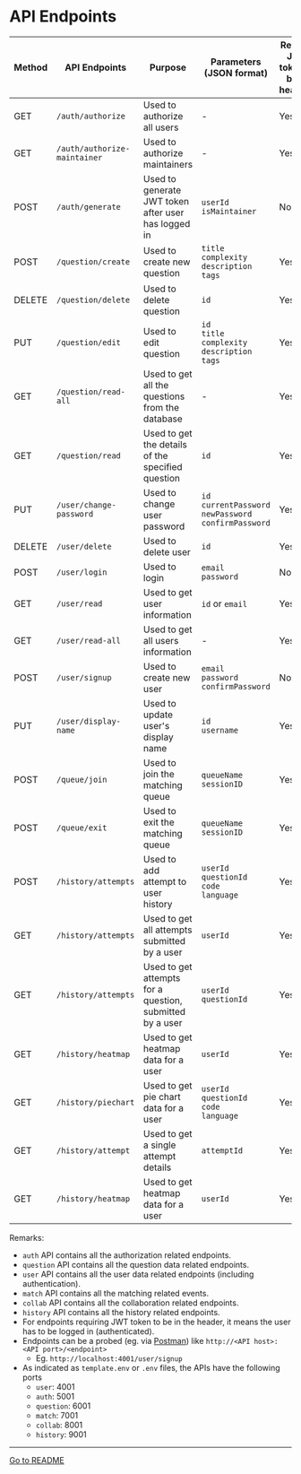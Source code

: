 # API Endpoints

| Method | API Endpoints                | Purpose                                                  | Parameters <br> (JSON format)                                         | Require JWT token to be in header? | Does user have to be maintainer? |
|--------|------------------------------|----------------------------------------------------------|-----------------------------------------------------------------------|------------------------------------|----------------------------------|
| GET    | `/auth/authorize`            | Used to authorize all users                              | -                                                                     | Yes                                | No                               |
| GET    | `/auth/authorize-maintainer` | Used to authorize maintainers                            | -                                                                     | Yes                                | Yes                              |
| POST   | `/auth/generate`             | Used to generate JWT token after user has logged in      | `userId` <br> `isMaintainer`                                          | No                                 | -                                |
| POST   | `/question/create`           | Used to create new question                              | `title` <br> `complexity` <br> `description` <br> `tags`              | Yes                                | Yes                              |
| DELETE | `/question/delete`           | Used to delete question                                  | `id`                                                                  | Yes                                | Yes                              |
| PUT    | `/question/edit`             | Used to edit question                                    | `id` <br> `title` <br> `complexity` <br> `description` <br> `tags`    | Yes                                | Yes                              |
| GET    | `/question/read-all`         | Used to get all the questions from the database          | -                                                                     | Yes                                | No                               |
| GET    | `/question/read`             | Used to get the details of the specified question        | `id`                                                                  | Yes                                | No                               |
| PUT    | `/user/change-password`      | Used to change user password                             | `id` <br> `currentPassword` <br> `newPassword` <br> `confirmPassword` | Yes                                | No                               |
| DELETE | `/user/delete`               | Used to delete user                                      | `id`                                                                  | Yes                                | No                               |
| POST   | `/user/login`                | Used to login                                            | `email` <br> `password`                                               | No                                 | -                                |
| GET    | `/user/read`                 | Used to get user information                             | `id` or `email`                                                       | Yes                                | No                               |
| GET    | `/user/read-all`             | Used to get all users information                        | -                                                                     | Yes                                | Yes                              |
| POST   | `/user/signup`               | Used to create new user                                  | `email` <br> `password` <br> `confirmPassword`                        | No                                 | -                                |
| PUT    | `/user/display-name`         | Used to update user's display name                       | `id` <br> `username`                                                  | Yes                                | No                               |
| POST   | `/queue/join`                | Used to join the matching queue                          | `queueName` <br> `sessionID`                                          | Yes                                | No                               |
| POST   | `/queue/exit`                | Used to exit the matching queue                          | `queueName` <br> `sessionID`                                          | Yes                                | No                               |
| POST   | `/history/attempts`          | Used to add attempt to user history                      | `userId` <br> `questionId` <br> `code` <br> `language`                | Yes                                | No                               |
| GET    | `/history/attempts`          | Used to get all attempts submitted by a user             | `userId`                                                              | Yes                                | No                               |
| GET    | `/history/attempts`          | Used to get attempts for a question, submitted by a user | `userId` <br> `questionId`                                            | Yes                                | No                               |
| GET    | `/history/heatmap`           | Used to get heatmap data for a user                      | `userId`                                                              | Yes                                | No                               |
| GET    | `/history/piechart`          | Used to get pie chart data for a user                    | `userId` <br> `questionId` <br> `code` <br> `language`                | Yes                                | No                               |
| GET    | `/history/attempt`           | Used to get a single attempt details                     | `attemptId`                                                           | Yes                                | No                               |
| GET    | `/history/heatmap`           | Used to get heatmap data for a user                      | `userId`                                                              | Yes                                | No                               |

Remarks:

- `auth` API contains all the authorization related endpoints.
- `question` API contains all the question data related endpoints.
- `user` API contains all the user data related endpoints (including authentication).
- `match` API contains all the matching related events.
- `collab` API contains all the collaboration related endpoints.
- `history` API contains all the history related endpoints.
- For endpoints requiring JWT token to be in the header, it means the user has to be logged in (authenticated).
- Endpoints can be a probed (eg. via [Postman](https://www.postman.com/downloads/)) like `http://<API host>:<API port>/<endpoint>`
  - Eg. `http://localhost:4001/user/signup`
- As indicated as `template.env` or `.env` files, the APIs have the following ports
  - `user`: 4001
  - `auth`: 5001
  - `question`: 6001
  - `match`: 7001
  - `collab`: 8001
  - `history`: 9001

---

[Go to README](../README.md)
